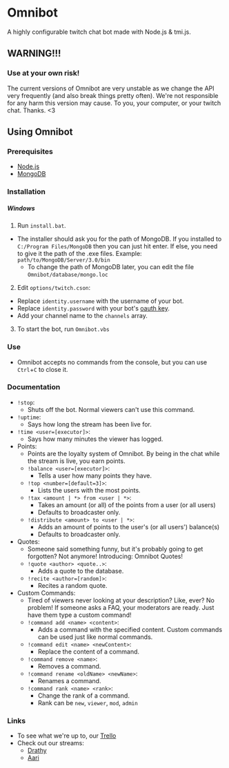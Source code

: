 # Omnibot
A highly configurable twitch chat bot made with Node.js & tmi.js.

## WARNING!!!
### Use at your own risk!
The current versions of Omnibot are very unstable as we change the API very frequently (and also break things pretty often). We're not responsible for any harm this version may cause. To you, your computer, or your twitch chat. Thanks. <3

## Using Omnibot

### Prerequisites
- [Node.js](https://nodejs.org)
- [MongoDB](https://www.mongodb.org)

### Installation
##### Windows
1. Run `install.bat`.
  - The installer should ask you for the path of MongoDB. If you installed to `C:/Program Files/MongoDB` then you can just hit enter. If else, you need to give it the path of the .exe files. Example: `path/to/MongoDB/Server/3.0/bin`
    - To change the path of MongoDB later, you can edit the file `Omnibot/database/mongo.loc`
2. Edit `options/twitch.cson`:
  - Replace `identity.username` with the username of your bot.
  - Replace `identity.password` with your bot's [oauth key](http://www.twitchapps.com/tmi/).
  - Add your channel name to the `channels` array.
3. To start the bot, run `Omnibot.vbs`

### Use
- Omnibot accepts no commands from the console, but you can use `Ctrl`+`C` to close it.

### Documentation
- `!stop`:
  - Shuts off the bot. Normal viewers can't use this command.
- `!uptime`:
  - Says how long the stream has been live for.
- `!time <user=[executor]>`:
  - Says how many minutes the viewer has logged.
- Points:
  - Points are the loyalty system of Omnibot. By being in the chat while the stream is live, you earn points.
  - `!balance <user=[executor]>`:
    - Tells a user how many points they have.
  - `!top <number=[default=3]>`:
    - Lists the users with the most points.
  - `!tax <amount | *> from <user | *>`:
    - Takes an amount (or all) of the points from a user (or all users)
    - Defaults to broadcaster only.
  - `!distribute <amount> to <user | *>`:
    - Adds an amount of points to the user's (or all users') balance(s)
    - Defaults to broadcaster only.
- Quotes:
  - Someone said something funny, but it's probably going to get forgotten? Not anymore! Introducing: Omnibot Quotes!
  - `!quote <author> <quote..>`:
    - Adds a quote to the database.
  - `!recite <author=[random]>`:
    - Recites a random quote.
- Custom Commands:
  - Tired of viewers never looking at your description? Like, ever? No problem! If someone asks a FAQ, your moderators are ready. Just have them type a custom command!
  - `!command add <name> <content>`:
    - Adds a command with the specified content. Custom commands can be used just like normal commands.
  - `!command edit <name> <newContent>`:
    - Replace the content of a command.
  - `!command remove <name>`:
    - Removes a command.
  - `!command rename <oldName> <newName>`:
    - Renames a command.
  - `!command rank <name> <rank>`:
    - Change the rank of a command.
    - Rank can be `new`, `viewer`, `mod`, `admin`

### Links
  - To see what we're up to, our [Trello](https://trello.com/b/zUJNkwOP/omnibot)
  - Check out our streams:
    - [Drathy](http://www.twitch.tv/drathy)
    - [Aari](http://www.twitch.tv/aaritak)
